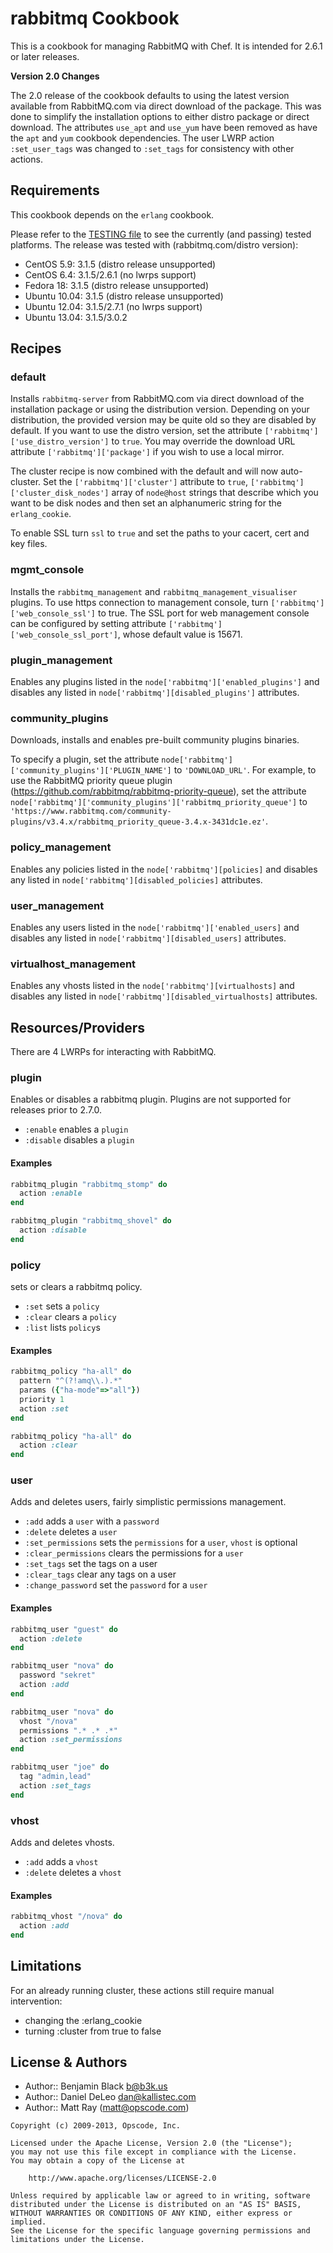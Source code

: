 rabbitmq Cookbook
=================
This is a cookbook for managing RabbitMQ with Chef. It is intended for 2.6.1 or later releases.

**Version 2.0 Changes**

The 2.0 release of the cookbook defaults to using the latest version available from RabbitMQ.com via direct download of the package. This was done to simplify the installation options to either distro package or direct download. The attributes `use_apt` and `use_yum` have been removed as have the `apt` and `yum` cookbook dependencies. The user LWRP action `:set_user_tags` was changed to `:set_tags` for consistency with other actions.


Requirements
------------
This cookbook depends on the `erlang` cookbook.

Please refer to the [TESTING file](TESTING.md) to see the currently (and passing) tested platforms. The release was tested with (rabbitmq.com/distro version):
- CentOS 5.9: 3.1.5 (distro release unsupported)
- CentOS 6.4: 3.1.5/2.6.1 (no lwrps support)
- Fedora 18: 3.1.5 (distro release unsupported)
- Ubuntu 10.04: 3.1.5 (distro release unsupported)
- Ubuntu 12.04: 3.1.5/2.7.1 (no lwrps support)
- Ubuntu 13.04: 3.1.5/3.0.2


Recipes
-------
### default
Installs `rabbitmq-server` from RabbitMQ.com via direct download of the installation package or using the distribution version. Depending on your distribution, the provided version may be quite old so they are disabled by default. If you want to use the distro version, set the attribute `['rabbitmq']['use_distro_version']` to `true`. You may override the download URL attribute `['rabbitmq']['package']` if you wish to use a local mirror.

The cluster recipe is now combined with the default and will now auto-cluster. Set the `['rabbitmq']['cluster']` attribute to `true`, `['rabbitmq']['cluster_disk_nodes']` array of `node@host` strings that describe which you want to be disk nodes and then set an alphanumeric string for the `erlang_cookie`.

To enable SSL turn `ssl` to `true` and set the paths to your cacert, cert and key files.

### mgmt_console
Installs the `rabbitmq_management` and `rabbitmq_management_visualiser` plugins.
To use https connection to management console, turn `['rabbitmq']['web_console_ssl']` to true. The SSL port for web management console can be configured by setting attribute `['rabbitmq']['web_console_ssl_port']`, whose default value is 15671.

### plugin_management
Enables any plugins listed in the `node['rabbitmq']['enabled_plugins']` and disables any listed in `node['rabbitmq'][disabled_plugins']` attributes.

### community_plugins
Downloads, installs and enables pre-built community plugins binaries.

To specify a plugin, set the attribute `node['rabbitmq']['community_plugins']['PLUGIN_NAME']` to `'DOWNLOAD_URL'`. For example, to use the RabbitMQ priority queue plugin (https://github.com/rabbitmq/rabbitmq-priority-queue), set the attribute `node['rabbitmq']['community_plugins']['rabbitmq_priority_queue']` to `'https://www.rabbitmq.com/community-plugins/v3.4.x/rabbitmq_priority_queue-3.4.x-3431dc1e.ez'`.

### policy_management
Enables any policies listed in the `node['rabbitmq'][policies]` and disables any listed in `node['rabbitmq'][disabled_policies]` attributes.

### user_management
Enables any users listed in the `node['rabbitmq']['enabled_users]` and disables any listed in `node['rabbitmq'][disabled_users]` attributes.

### virtualhost_management
Enables any vhosts listed in the `node['rabbitmq'][virtualhosts]` and disables any listed in `node['rabbitmq'][disabled_virtualhosts]` attributes.


Resources/Providers
-------------------
There are 4 LWRPs for interacting with RabbitMQ.

### plugin
Enables or disables a rabbitmq plugin. Plugins are not supported for releases prior to 2.7.0.

- `:enable` enables a `plugin`
- `:disable` disables a `plugin`

#### Examples
```ruby
rabbitmq_plugin "rabbitmq_stomp" do
  action :enable
end
```

```ruby
rabbitmq_plugin "rabbitmq_shovel" do
  action :disable
end
```

### policy
sets or clears a rabbitmq policy.

- `:set` sets a `policy`
- `:clear` clears a `policy`
- `:list` lists `policy`s

#### Examples
```ruby
rabbitmq_policy "ha-all" do
  pattern "^(?!amq\\.).*"
  params ({"ha-mode"=>"all"})
  priority 1
  action :set
end
```

```ruby
rabbitmq_policy "ha-all" do
  action :clear
end
```

### user
Adds and deletes users, fairly simplistic permissions management.

- `:add` adds a `user` with a `password`
- `:delete` deletes a `user`
- `:set_permissions` sets the `permissions` for a `user`, `vhost` is optional
- `:clear_permissions` clears the permissions for a `user`
- `:set_tags` set the tags on a user
- `:clear_tags` clear any tags on a user
- `:change_password` set the `password` for a `user`

#### Examples
```ruby
rabbitmq_user "guest" do
  action :delete
end
```

```ruby
rabbitmq_user "nova" do
  password "sekret"
  action :add
end
```

```ruby
rabbitmq_user "nova" do
  vhost "/nova"
  permissions ".* .* .*"
  action :set_permissions
end
```

```ruby
rabbitmq_user "joe" do
  tag "admin,lead"
  action :set_tags
end
```

### vhost
Adds and deletes vhosts.

- `:add` adds a `vhost`
- `:delete` deletes a `vhost`

#### Examples
``` ruby
rabbitmq_vhost "/nova" do
  action :add
end
```


Limitations
-----------
For an already running cluster, these actions still require manual intervention:
- changing the :erlang_cookie
- turning :cluster from true to false


License & Authors
-----------------
- Author:: Benjamin Black <b@b3k.us>
- Author:: Daniel DeLeo <dan@kallistec.com>
- Author:: Matt Ray (<matt@opscode.com>)

```text
Copyright (c) 2009-2013, Opscode, Inc.

Licensed under the Apache License, Version 2.0 (the "License");
you may not use this file except in compliance with the License.
You may obtain a copy of the License at

    http://www.apache.org/licenses/LICENSE-2.0

Unless required by applicable law or agreed to in writing, software
distributed under the License is distributed on an "AS IS" BASIS,
WITHOUT WARRANTIES OR CONDITIONS OF ANY KIND, either express or implied.
See the License for the specific language governing permissions and
limitations under the License.
```
